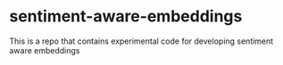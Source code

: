 # sentiment-aware-embeddings
This is a repo that contains experimental code for developing sentiment aware embeddings
